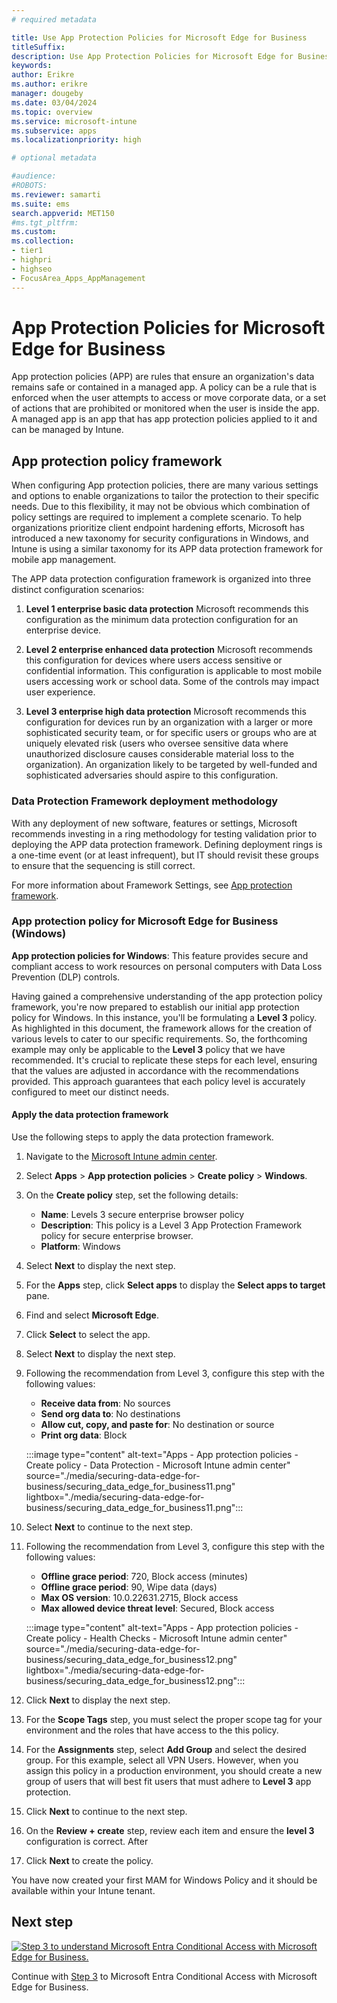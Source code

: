 ```yaml
---
# required metadata

title: Use App Protection Policies for Microsoft Edge for Business
titleSuffix:
description: Use App Protection Policies for Microsoft Edge for Business.
keywords:
author: Erikre
ms.author: erikre
manager: dougeby
ms.date: 03/04/2024
ms.topic: overview
ms.service: microsoft-intune
ms.subservice: apps
ms.localizationpriority: high

# optional metadata

#audience:
#ROBOTS: 
ms.reviewer: samarti
ms.suite: ems
search.appverid: MET150
#ms.tgt_pltfrm:
ms.custom: 
ms.collection:
- tier1
- highpri
- highseo
- FocusArea_Apps_AppManagement
---
```


# App Protection Policies for Microsoft Edge for Business

App protection policies (APP) are rules that ensure an organization's data remains safe or contained in a managed app. A policy can be a rule that is enforced when the user attempts to access or move corporate data, or a set of actions that are prohibited or monitored when the user is inside the app. A managed app is an app that has app protection policies applied to it and can be managed by Intune.


## App protection policy framework

When configuring App protection policies, there are many various settings and options to enable organizations to tailor the protection to their specific needs. Due to this flexibility, it may not be obvious which combination of policy settings are required to implement a complete scenario. To help organizations prioritize client endpoint hardening efforts, Microsoft has introduced a new taxonomy for security configurations in Windows, and Intune is using a similar taxonomy for its APP data protection framework for mobile app management.

The APP data protection configuration framework is organized into three distinct configuration scenarios:

1. **Level 1 enterprise basic data protection**
 Microsoft recommends this configuration as the minimum data protection configuration for an enterprise device.

2. **Level 2 enterprise enhanced data protection**
    Microsoft recommends this configuration for devices where users access sensitive or confidential information. This configuration is applicable to most mobile users accessing work or school data. Some of the controls may impact user experience.

3. **Level 3 enterprise high data protection**
    Microsoft recommends this configuration for devices run by an organization with a larger or more sophisticated security team, or for specific users or groups who are at uniquely elevated risk (users who oversee sensitive data where unauthorized disclosure causes considerable material loss to the organization). An organization likely to be targeted by well-funded and sophisticated adversaries should aspire to this configuration.

### Data Protection Framework deployment methodology
With any deployment of new software, features or settings, Microsoft recommends investing in a ring methodology for testing validation prior to deploying the APP data protection framework. Defining deployment rings is a one-time event (or at least infrequent), but IT should revisit these groups to ensure that the sequencing is still correct.

For more information about Framework Settings, see [App protection framework](..\apps\app-protection-framework.md).

### App protection policy for Microsoft Edge for Business (Windows)

**App protection policies for Windows**: This feature provides secure and compliant access to work resources on personal computers with Data Loss Prevention (DLP) controls.

Having gained a comprehensive understanding of the app protection policy framework, you're now prepared to establish our initial app protection policy for Windows. In this instance, you'll be formulating a **Level 3** policy. As highlighted in this document, the framework allows for the creation of various levels to cater to our specific requirements. So, the forthcoming example may only be applicable to the **Level 3** policy that we have recommended. It's crucial to replicate these steps for each level, ensuring that the values are adjusted in accordance with the recommendations provided. This approach guarantees that each policy level is accurately configured to meet our distinct needs.

#### Apply the data protection framework

Use the following steps to apply the data protection framework.

1. Navigate to the [Microsoft Intune admin center](https://go.microsoft.com/fwlink/?linkid=2109431).

2. Select **Apps** > **App protection policies** > **Create policy** > **Windows**.

3. On the **Create policy** step, set the following details:

    - **Name**: Levels 3 secure enterprise browser policy
    - **Description**: This policy is a Level 3 App Protection Framework policy for secure enterprise browser.
    - **Platform**: Windows

4. Select **Next** to display the next step.

5. For the **Apps** step, click **Select apps** to display the **Select apps to target** pane.

6. Find and select **Microsoft Edge**.

7. Click **Select** to select the app.

8. Select **Next** to display the next step.

9. Following the recommendation from Level 3, configure this step with the following values:

    - **Receive data from**: No sources
    - **Send org data to**: No destinations
    - **Allow cut, copy, and paste for**: No destination or source
    - **Print org data**: Block

    :::image type="content" alt-text="Apps - App protection policies - Create policy - Data Protection - Microsoft Intune admin center" source="./media/securing-data-edge-for-business/securing_data_edge_for_business11.png" lightbox="./media/securing-data-edge-for-business/securing_data_edge_for_business11.png":::

10. Select **Next** to continue to the next step.

11. Following the recommendation from Level 3, configure this step with the following values:

    - **Offline grace period**: 720, Block access (minutes)
    - **Offline grace period**: 90, Wipe data (days)
    - **Max OS version**: 10.0.22631.2715, Block access
    - **Max allowed device threat level**: Secured, Block access

    :::image type="content" alt-text="Apps - App protection policies - Create policy - Health Checks - Microsoft Intune admin center" source="./media/securing-data-edge-for-business/securing_data_edge_for_business12.png" lightbox="./media/securing-data-edge-for-business/securing_data_edge_for_business12.png":::

12. Click **Next** to display the next step.

13. For the **Scope Tags** step, you must select the proper scope tag for your environment and the roles that have access to the this policy.

14. For the **Assignments** step, select **Add Group** and select the desired group. 
For this example, select all VPN Users. However, when you assign this policy in a production environment, you should create a new group of users that will best fit users that must adhere to **Level 3** app protection.

15. Click **Next** to continue to the next step.

16. On the **Review + create** step, review each item and ensure the **level 3** configuration is correct. After

17. Click **Next** to create the policy.

You have now created your first MAM for Windows Policy and it should be available within your Intune tenant.

## Next step

[![Step 3 to understand Microsoft Entra Conditional Access with Microsoft Edge for Business.](../media/securing-data-edge-for-business/securing_data_edge_for_business_steps-03.png)](mamedge-3-mamca.md)

Continue with [Step 3](mamedge-3-mamca.md) to Microsoft Entra Conditional Access with Microsoft Edge for Business.
